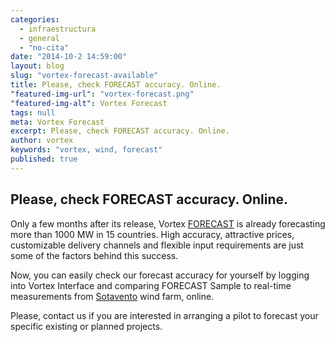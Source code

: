 ```yaml
---
categories: 
  - infraestructura
  - general
  - "no-cita"
date: "2014-10-2 14:59:00"
layout: blog
slug: "vortex-forecast-available"
title: Please, check FORECAST accuracy. Online.
"featured-img-url": "vortex-forecast.png"
"featured-img-alt": Vortex Forecast
tags: null
meta: Vortex Forecast
excerpt: Please, check FORECAST accuracy. Online.
author: vortex
keywords: "vortex, wind, forecast"
published: true
---
```


## Please, check FORECAST accuracy. Online. 

Only a few months after its release, Vortex [FORECAST](http://www.vortexfdc.com/solutions/forecast.html) is already forecasting more than 1000 MW in 15 countries. High accuracy, attractive prices, customizable delivery channels and flexible input requirements are just some of the factors behind this success.

Now, you can easily check our forecast accuracy for yourself by logging into Vortex Interface and comparing FORECAST Sample to real-time measurements from <a href="http://www.sotaventogalicia.com/en" target=blank>Sotavento</a> wind farm, online.

Please, contact us if you are interested in arranging a pilot to forecast your specific existing or planned projects.
 
